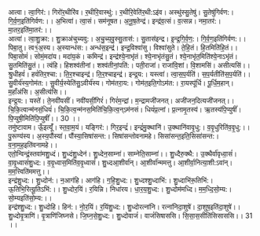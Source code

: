

  
आत्वा। त्वा॒गिर॑:। गिरो॑र॒थीरि॑व। र॒थीरि॒वास्थु॑:। र॒थीरि॒वेति॑र॒थी:ऽइ॑व। अस्थु॑स्सु॒तेषु॑। सु॒तेषु॑गिर्वण:। गि॒र्व॒ण॒इति॑गिर्वण:।। अ॒भित्वा॑। त्वा॒सं। सम॑नूषत। अ॒नू॒ष॒तेन्द्र॑। इन्द्र॑व॒त्सं। व॒त्सन्न। नमा॒तर॑:। मा॒तर॒इति॑मा॒तर॑:।।  
आत्वा॑। त्वा॒शु॒क्रा:। शु॒क्राअ॑चुच्यवु:। अ॒चु॒च्य॒वु॒स्सु॒तास॑:। सु॒तास॑इन्द्र। इ॒न्द्र॒गि॒र्व॒ण॒:। गि॒र्व॒ण॒इति॑गिर्वण:।। पिबा॒तु। त्व१॒॑अ॒स्य। अ॒स्यान्ध॑स:। अन्ध॑स॒इन्द्र॑। इन्द्र॒विश्वा॑सु। विश्वा॑सुते। ते॒हि॒तं। हि॒तमिति॑हि॒तं।।  
पिबा॒सोमं॑। सोमं॒मदा॑य। मदा॑य॒कं। कमिन्द्र॑। इन्द्र॑श्ये॒नाभृ॑तं। श्ये॒नाभृ॑तंसु॒तं। श्ये॒नाभृ॑त॒मिति॑श्ये॒नाऽभृ॑तं। सु॒तमिति॑सु॒तं।। त्वंहि। हिशश्व॑तीनां। शश्व॑तीनां॒पति॑:। पती॒राजा॑। राजा॑वि॒शां। वि॒शामसि॑। असीत्यसि॑।।  
श्रु॒धीहवं॑। हवं॑तिर॒श्चा:। ति॒र॒श्चाइन्द्र॑। ति॒र॒श्चाइन्द्र॑। इन्द्र॒य:। यस्त्वा॑। त्वा॒स॒प॒र्यति॑। स॒प॒र्यतीति॑स॒प॒र्यति॑।। सु॒वीर्य॑स्य॒गोम॑त:। सु॒वीर्य॒स्येति॑सु॒ऽवीर्य॑स्य। गोम॑तरा॒य:। गोम॑त॒इति॒गोऽम॑त:। रा॒यस्पू॑र्धि। पू॒र्धि॒म॒हान्। म॒हाँअ॑सि। अ॒सीत्य॑सि।।  
इन्द्र॒य:। यस्ते॑। ते॒नवी॑यसीं। नवी॑यसीं॒गिरं॑। गिरं॑म॒न्द्रां। म॒न्द्रामजी॑जनत्। अजी॑जन॒दित्यजी॑जनत्।। चि॒कि॒त्वान्म॑नसं॒धियं॑। चि॒कि॒त्व॒न्म॑नस॒मिति॑चि॒कि॒त्व॒न्ऽम॑नसं। धियं॑प्र॒त्नां। प्र॒त्नामृ॒तस्य॑। ऋ॒तस्य॑पि॒प्युषीं॑। पि॒प्युषी॒मिति॑पि॒प्युषीं॑।। 30 ।।  
तमु॑ष्टावाम। ऊँ॒इत्यूँ॑। स्त॒वा॒म॒यं। यङ्गिर॑:। गिर॒इन्द्रं॑। इन्द्रं॑मु॒क्थानि॑। उ॒क्थानि॑वावृ॒धु:। व॒वृ॒धुरिति॑व॒वृ॒धु:।। पु॒रूण्य॑स्य। अ॒स्य॒पौंस्या॑। पौंस्या॒सिषा॑सन्त:। सिषा॑सन्तोवनामहे। सिसा॑सन्त॒इति॒सिसा॑सन्त:। व॒ना॒म॒ह॒इति॑वनामहे।।  
एतो॒न्विन्द्रं॒स्तवा॑मशु॒ध्दं। शु॒ध्दंशु॒ध्देन॑। शु॒ध्देन॒साम्ना॑। साम्नेति॒साम्ना॑।। शु॒ध्दैरु॒क्थै:। उ॒क्थैर्वा॑वृध्वा॒सं॑। वा॒वृ॒ध्वासं॑शु॒ध्द:। व॒वृ॒ध्वास॒मिति॑व॒वृ॒ध्वासं॑। शु॒ध्दआ॒शीर्वा॑न्। आ॒शीर्वा॑न्ममत्तु। आ॒शीर्वा॒नित्या॒शी:ऽवा॑न्। म॒म॒त्त्विति॑ममत्तु।।  
इन्द्र॑शु॒ध्द:। शु॒ध्दोन॑:। न॒आग॑हि। आग॑हि। ग॒हि॒शु॒ध्द:। शु॒ध्दश्शु॒ध्दाभि॑:। शु॒ध्दाभि॑रू॒तिभि॑:। ऊ॒तिभि॒रित्यू॒तिऽभि॑:।। शु॒ध्दोर॒यिं। र॒यिन्नि। निधा॑रय। धा॒र॒य॒शु॒ध्द:। शु॒ध्दोम॑मध्दि। म॒म॒ध्दि॒सो॒म्य:। सो॒म्यइति॑सो॒म्य:।।  
इन्द्र॑श्शु॒ध्द:। शु॒ध्दोहि। हिन॑:। नो॒र॒यिं। र॒यिंशु॒ध्द:। शु॒ध्दोरत्ना॑नि। रत्ना॑निदा॒शुषे॑। दा॒शुष॒इति॑दा॒शुषे॑।। शु॒ध्दोवृ॒त्राणि॑। वृ॒त्राणि॑जिघ्नसे। जि॒घ्न॒से॒शु॒ध्द:। शु॒ध्दोवाजं॑। वाजं॑सिषाससि। सि॒सा॒स॒सीति॑सिसाससि।। 31 ।।  
